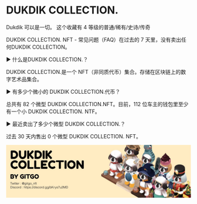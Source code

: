 # DUKDIK COLLECTION.

Dukdik 可以是一切。 这个收藏有 4 等级的普通/稀有/史诗/传奇

DUKDIK COLLECTION. NFT - 常见问题（FAQ）在过去的 7 天里，没有卖出任何DUKDIK COLLECTION。

▶ 什么是DUKDIK COLLECTION.？

DUKDIK COLLECTION.是一个 NFT（非同质代币）集合。存储在区块链上的数字艺术品集合。

▶ 有多少个微小的 DUKDIK COLLECTION.代币？

总共有 82 个微型 DUKDIK COLLECTION.NFT。目前，112 位车主的钱包里至少有一个小 DUKDIK COLLECTION. NTF。

▶ 最近卖出了多少个微型 DUKDIK COLLECTION.？

过去 30 天内售出 0 个微型 DUKDIK COLLECTION. NFT。

![NFT](unnamed.jpg)




